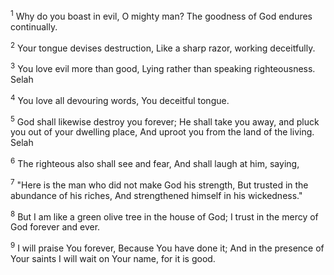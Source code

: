 <sup>1</sup> 
Why do you boast in evil, O mighty man? The goodness of God endures continually. 

<sup>2</sup> 
Your tongue devises destruction, Like a sharp razor, working deceitfully. 

<sup>3</sup> 
You love evil more than good, Lying rather than speaking righteousness. Selah 

<sup>4</sup> 
You love all devouring words, You deceitful tongue. 

<sup>5</sup> 
God shall likewise destroy you forever; He shall take you away, and pluck you out of your dwelling place, And uproot you from the land of the living. Selah 

<sup>6</sup> 
The righteous also shall see and fear, And shall laugh at him, saying, 

<sup>7</sup> 
"Here is the man who did not make God his strength, But trusted in the abundance of his riches, And strengthened himself in his wickedness." 

<sup>8</sup> 
But I am like a green olive tree in the house of God; I trust in the mercy of God forever and ever. 

<sup>9</sup> 
I will praise You forever, Because You have done it; And in the presence of Your saints I will wait on Your name, for it is good.